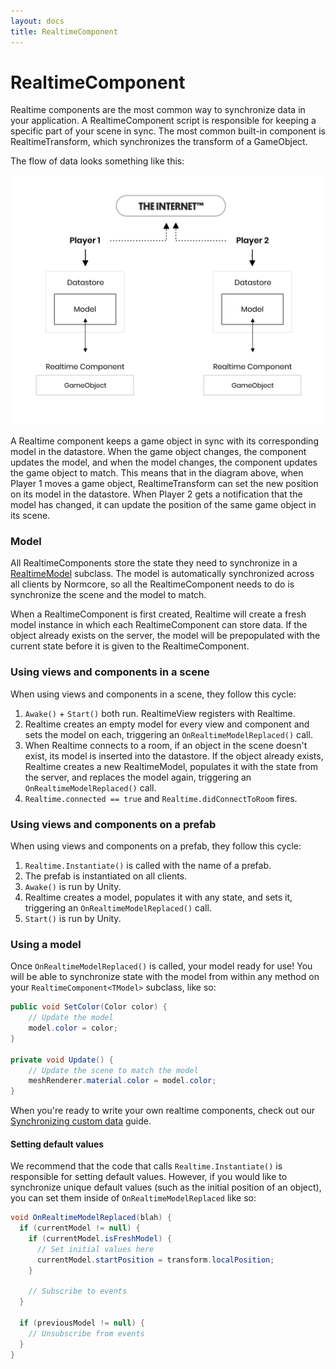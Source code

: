 ```yaml
---
layout: docs
title: RealtimeComponent
---
```

# RealtimeComponent

Realtime components are the most common way to synchronize data in your application. A RealtimeComponent script is responsible for keeping a specific part of your scene in sync. The most common built-in component is RealtimeTransform, which synchronizes the transform of a GameObject.

The flow of data looks something like this:

![](./synchronizing-custom-data/data-flow.svg "The flow of data in a Normcore application")

A Realtime component keeps a game object in sync with its corresponding model in the datastore. When the game object changes, the component updates the model, and when the model changes, the component updates the game object to match. This means that in the diagram above, when Player 1 moves a game object, RealtimeTransform can set the new position on its model in the datastore. When Player 2 gets a notification that the model has changed, it can update the position of the same game object in its scene.

### Model
All RealtimeComponents store the state they need to synchronize in a [RealtimeModel](../room/realtimemodel) subclass. The model is automatically synchronized across all clients by Normcore, so all the RealtimeComponent needs to do is synchronize the scene and the model to match.

When a RealtimeComponent is first created, Realtime will create a fresh model instance in which each RealtimeComponent can store data. If the object already exists on the server, the model will be prepopulated with the current state before it is given to the RealtimeComponent.

### Using views and components in a scene
When using views and components in a scene, they follow this cycle:
1. `Awake()` + `Start()` both run. RealtimeView registers with Realtime.
2. Realtime creates an empty model for every view and component and sets the model on each, triggering an `OnRealtimeModelReplaced()` call.
3. When Realtime connects to a room, if an object in the scene doesn't exist, its model is inserted into the datastore. If the object already exists, Realtime creates a new RealtimeModel, populates it with the state from the server, and replaces the model again, triggering an `OnRealtimeModelReplaced()` call.
4. `Realtime.connected == true` and `Realtime.didConnectToRoom` fires.

### Using views and components on a prefab
When using views and components on a prefab, they follow this cycle:
1. `Realtime.Instantiate()` is called with the name of a prefab.
2. The prefab is instantiated on all clients.
3. `Awake()` is run by Unity.
4. Realtime creates a model, populates it with any state, and sets it, triggering an `OnRealtimeModelReplaced()` call.
5. `Start()` is run by Unity.

### Using a model
Once `OnRealtimeModelReplaced()` is called, your model ready for use! You will be able to synchronize state with the model from within any method on your `RealtimeComponent<TModel>` subclass, like so:

```csharp
public void SetColor(Color color) {
    // Update the model
    model.color = color;
}

private void Update() {
    // Update the scene to match the model
    meshRenderer.material.color = model.color;
}
```

When you're ready to write your own realtime components, check out our [Synchronizing custom data](./synchronizing-custom-data) guide.

#### Setting default values
We recommend that the code that calls `Realtime.Instantiate()` is responsible for setting default values. However, if you would like to synchronize unique default values (such as the initial position of an object), you can set them inside of `OnRealtimeModelReplaced` like so:

```csharp
void OnRealtimeModelReplaced(blah) {
  if (currentModel != null) {
    if (currentModel.isFreshModel) {
      // Set initial values here
      currentModel.startPosition = transform.localPosition;
    }

    // Subscribe to events
  }

  if (previousModel != null) {
    // Unsubscribe from events
  }
}
```
